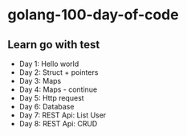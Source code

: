# golang-100-day-of-code
## Learn go with test
- Day 1: Hello world
- Day 2: Struct + pointers
- Day 3: Maps
- Day 4: Maps - continue
- Day 5: Http request 
- Day 6: Database
- Day 7: REST Api: List User
- Day 8: REST Api: CRUD
